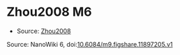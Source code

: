<a name="material" />

# Zhou2008 M6
<script type="application/ld+json">
  {
    "@context": "https://schema.org/",
    "@type": "ChemicalSubstance",
    "@id": "https://egonw.github.io/nanowiki/nanowiki218.html#material",
    "http://purl.org/dc/terms/conformsTo":
      {
        "@type": "CreativeWork",
        "@id": "https://bioschemas.org/profiles/ChemicalSubstance/0.4-RELEASE/"
      },
    "identfier": "218",
    "name": "Zhou2008 M6",
    "url": "https://egonw.github.io/nanowiki/nanowiki218.html#material",
    "sameAs": "http://127.0.0.1/mediawiki/index.php/Special:URIResolver/Zhou2008_M6"
  }
</script>


* Source: [Zhou2008](articleZhou2008.md)


Source: NanoWiki 6, doi:[10.6084/m9.figshare.11897205.v1](https://doi.org/10.6084/m9.figshare.11897205.v1)
